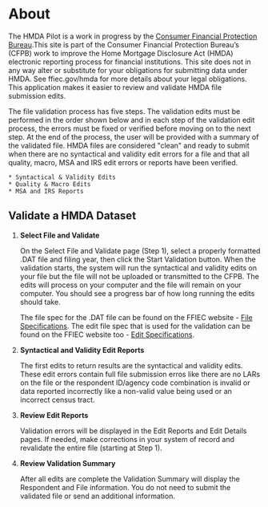 # About

The HMDA Pilot is a work in progress by the [Consumer Financial Protection Bureau](http://consumerfinance.gov/).This site is part of the Consumer Financial Protection Bureau’s (CFPB) work to improve the Home Mortgage Disclosure Act (HMDA) electronic reporting process for financial institutions.  This site does not in any way alter or substitute for your obligations for submitting data under HMDA.  See ffiec.gov/hmda for more details about your legal obligations. This application makes it easier to review and validate HMDA file submission edits.

The file validation process has five steps. The validation edits must be performed in the order shown below and in each step of the validation edit process, the errors must be fixed or verified before moving on to the next step. At the end of the process, the user will be provided with a summary of the validated file. HMDA files are considered "clean" and ready to submit when there are no syntactical and validity edit errors for a file and that all quality, macro, MSA and IRS edit errors or reports have been verified.

    * Syntactical & Validity Edits
    * Quality & Macro Edits
    * MSA and IRS Reports

## Validate a HMDA Dataset

1. **Select File and Validate**

    On the Select File and Validate page (Step 1), select a properly formatted .DAT file and filing year, then click the Start Validation button. When the validation starts, the system will run the syntactical and validity edits on your file but the file will not be uploaded or transmitted to the CFPB. The edits will process on your computer and the file will remain on your computer. You should see a progress bar of how long running the edits should take.
    
    The file spec for the .DAT file can be found on the FFIEC website - [File Specifications](http://www.ffiec.gov/hmda/fileformats.htm). The edit file spec that is used for the validation can be found on the FFIEC website too - [Edit Specifications](http://www.ffiec.gov/hmda/edits.htm).

2. **Syntactical and Validity Edit Reports**

    The first edits to return results are the syntactical and validity edits. These edit errors contain full file submission erros like there are no LARs on the file or the respondent ID/agency code combination is invalid or data reported incorrectly like a non-valid value being used or an incorrect census tract.

3. **Review Edit Reports**

    Validation errors will be displayed in the Edit Reports and Edit Details pages. If needed, make corrections in your system of record and revalidate the entire file (starting at Step 1).

4. **Review Validation Summary**

    After all edits are complete the Validation Summary will display the Respondent and File information. You do not need to submit the validated file or send an additional information.
